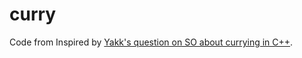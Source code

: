 curry
=====

Code from Inspired by [Yakk's question on SO about currying in C++](http://stackoverflow.com/questions/26655685/how-should-i-make-function-curry/).
